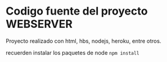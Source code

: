 # Codigo fuente del proyecto WEBSERVER

Proyecto realizado con html, hbs, nodejs, heroku, entre otros.


recuerden instalar los paquetes de node ``` npm install ```